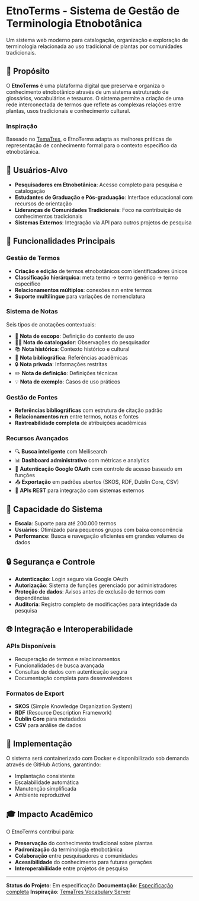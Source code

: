# EtnoTerms - Sistema de Gestão de Terminologia Etnobotânica

Um sistema web moderno para catalogação, organização e exploração de terminologia relacionada ao uso tradicional de plantas por comunidades tradicionais.

## 🌿 Propósito

O **EtnoTerms** é uma plataforma digital que preserva e organiza o conhecimento etnobotânico através de um sistema estruturado de glossários, vocabulários e tesauros. O sistema permite a criação de uma rede interconectada de termos que reflete as complexas relações entre plantas, usos tradicionais e conhecimento cultural.

### Inspiração

Baseado no [TemaTres](https://vocabularyserver.com/web/), o EtnoTerms adapta as melhores práticas de representação de conhecimento formal para o contexto específico da etnobotânica.

## 👥 Usuários-Alvo

- **Pesquisadores em Etnobotânica**: Acesso completo para pesquisa e catalogação
- **Estudantes de Graduação e Pós-graduação**: Interface educacional com recursos de orientação
- **Lideranças de Comunidades Tradicionais**: Foco na contribuição de conhecimentos tradicionais
- **Sistemas Externos**: Integração via API para outros projetos de pesquisa

## 🚀 Funcionalidades Principais

### Gestão de Termos
- **Criação e edição** de termos etnobotânicos com identificadores únicos
- **Classificação hierárquica**: meta termo → termo genérico → termo específico
- **Relacionamentos múltiplos**: conexões n:n entre termos
- **Suporte multilíngue** para variações de nomenclatura

### Sistema de Notas
Seis tipos de anotações contextuais:
- 📝 **Nota de escopo**: Definição do contexto de uso
- 👨‍💼 **Nota do catalogador**: Observações do pesquisador
- 📚 **Nota histórica**: Contexto histórico e cultural
- 📖 **Nota bibliográfica**: Referências acadêmicas
- 🔒 **Nota privada**: Informações restritas
- ✏️ **Nota de definição**: Definições técnicas
- 💡 **Nota de exemplo**: Casos de uso práticos

### Gestão de Fontes
- **Referências bibliográficas** com estrutura de citação padrão
- **Relacionamentos n:n** entre termos, notas e fontes
- **Rastreabilidade completa** de atribuições acadêmicas

### Recursos Avançados
- 🔍 **Busca inteligente** com Meilisearch
- 📊 **Dashboard administrativo** com métricas e analytics
- 🔐 **Autenticação Google OAuth** com controle de acesso baseado em funções
- 📤 **Exportação** em padrões abertos (SKOS, RDF, Dublin Core, CSV)
- 🔌 **APIs REST** para integração com sistemas externos

## 🎯 Capacidade do Sistema

- **Escala**: Suporte para até 200.000 termos
- **Usuários**: Otimizado para pequenos grupos com baixa concorrência
- **Performance**: Busca e navegação eficientes em grandes volumes de dados

## 🔒 Segurança e Controle

- **Autenticação**: Login seguro via Google OAuth
- **Autorização**: Sistema de funções gerenciado por administradores
- **Proteção de dados**: Avisos antes de exclusão de termos com dependências
- **Auditoria**: Registro completo de modificações para integridade da pesquisa

## 🌐 Integração e Interoperabilidade

### APIs Disponíveis
- Recuperação de termos e relacionamentos
- Funcionalidades de busca avançada
- Consultas de dados com autenticação segura
- Documentação completa para desenvolvedores

### Formatos de Export
- **SKOS** (Simple Knowledge Organization System)
- **RDF** (Resource Description Framework)
- **Dublin Core** para metadados
- **CSV** para análise de dados

## 🐳 Implementação

O sistema será containerizado com Docker e disponibilizado sob demanda através de GitHub Actions, garantindo:
- Implantação consistente
- Escalabilidade automática
- Manutenção simplificada
- Ambiente reproduzível

## 🎓 Impacto Acadêmico

O EtnoTerms contribui para:
- **Preservação** do conhecimento tradicional sobre plantas
- **Padronização** da terminologia etnobotânica
- **Colaboração** entre pesquisadores e comunidades
- **Acessibilidade** do conhecimento para futuras gerações
- **Interoperabilidade** entre projetos de pesquisa

---

**Status do Projeto**: Em especificação
**Documentação**: [Especificação completa](specs/001-quero-criar-uma/spec.md)
**Inspiração**: [TemaTres Vocabulary Server](https://vocabularyserver.com/web/)
